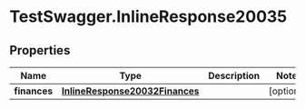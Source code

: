 # TestSwagger.InlineResponse20035

## Properties

Name | Type | Description | Notes
------------ | ------------- | ------------- | -------------
**finances** | [**InlineResponse20032Finances**](InlineResponse20032Finances.md) |  | [optional] 


